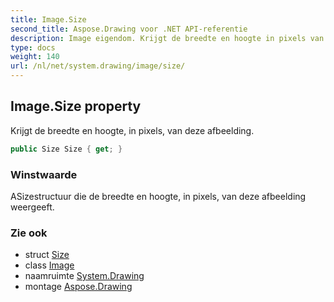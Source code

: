 ```yaml
---
title: Image.Size
second_title: Aspose.Drawing voor .NET API-referentie
description: Image eigendom. Krijgt de breedte en hoogte in pixels van deze afbeelding.
type: docs
weight: 140
url: /nl/net/system.drawing/image/size/
---
```

## Image.Size property

Krijgt de breedte en hoogte, in pixels, van deze afbeelding.

```csharp
public Size Size { get; }
```

### Winstwaarde

ASizestructuur die de breedte en hoogte, in pixels, van deze afbeelding weergeeft.

### Zie ook

* struct [Size](../../size/)
* class [Image](../)
* naamruimte [System.Drawing](../../image/)
* montage [Aspose.Drawing](../../../)


